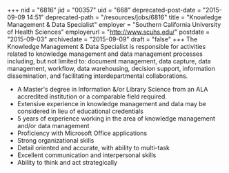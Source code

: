 +++
nid = "6816"
jid = "00357"
uid = "668"
deprecated-post-date = "2015-09-09 14:51"
deprecated-path = "/resources/jobs/6816"
title = "Knowledge Management & Data Specialist"
employer = "Southern California University of Health Sciences"
employerurl = "http://www.scuhs.edu/"
postdate = "2015-09-03"
archivedate = "2015-09-09"
draft = "false"
+++
The Knowledge Management & Data Specialist is responsible for activities
related to knowledge management and data management processes including,
but not limited to: document management, data capture, data management,
workflow, data warehousing, decision support, information dissemination,
and facilitating interdepartmental collaborations.
  
-   A Master's degree in Information &/or Library Science from an ALA
    accredited institution or a comparable field required.
-   Extensive experience in knowledge management and data may be
    considered in lieu of educational credentials
-   5 years of experience working in the area of knowledge management
    and/or data management
-   Proficiency with Microsoft Office applications
-   Strong organizational skills
-   Detail oriented and accurate, with ability to multi-task
-   Excellent communication and interpersonal skills
-   Ability to think and act strategically
